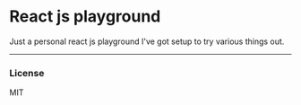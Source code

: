 # React js playground

Just a personal react js playground I've got setup to try various things out.

---

### License
MIT
